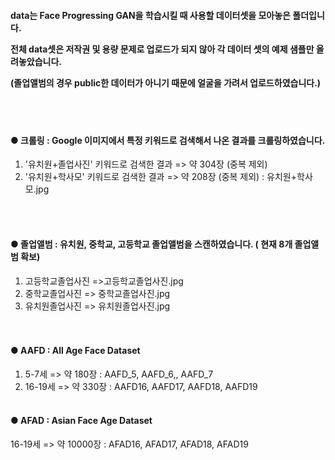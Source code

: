 <h4>data는 Face Progressing GAN을 학습시킬 때 사용할 데이터셋을 모아놓은 폴더입니다. 
  
  전체 data셋은 저작권 및 용량 문제로 업로드가 되지 않아 각 데이터 셋의 예제 샘플만 올려놓았습니다. 
  
  (졸업앨범의 경우 public한 데이터가 아니기 때문에 얼굴을 가려서 업로드하였습니다.) </h4>
  
  
  
<BR><BR>

#### ● 크롤링 : Google 이미지에서 특정 키워드로 검색해서 나온 결과를 크롤링하였습니다. 
1) '유치원+졸업사진' 키워드로 검색한 결과  => 약 304장 (중복 제외) 
2) '유치원+학사모' 키워드로 검색한 결과 => 약 208장 (중복 제외) : 유치원+학사모.jpg 

<BR><BR>

#### ● 졸업앨범 : 유치원, 중학교, 고등학교 졸업앨범을 스캔하였습니다. ( 현재 8개 졸업앨범 확보)
1) 고등학교졸업사진 =>고등학교졸업사진.jpg 
2) 중학교졸업사진 => 중학교졸업사진.jpg   
3) 유치원졸업사진 => 유치원졸업사진.jpg  
<BR><BR>

#### ● AAFD : All Age Face Dataset 
1) 5-7세 => 약 180장  : AAFD_5, AAFD_6,, AAFD_7
2) 16-19세 => 약 330장 : AAFD16, AAFD17, AAFD18, AAFD19
<BR><BR>  
  
#### ● AFAD : Asian Face Age Dataset 
16-19세 => 약 10000장 : AFAD16, AFAD17, AFAD18, AFAD19
